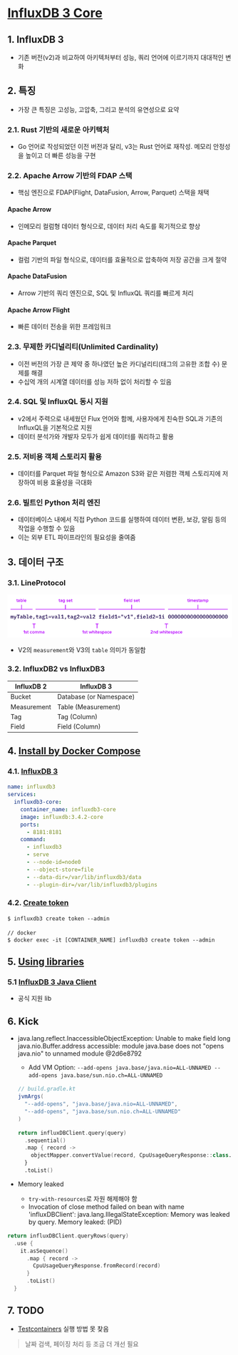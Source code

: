 # [InfluxDB 3 Core](https://docs.influxdata.com/influxdb3/core/)

## 1. InfluxDB 3
- 기존 버전(v2)과 비교하여 아키텍처부터 성능, 쿼리 언어에 이르기까지 대대적인 변화

## 2. 특징
- 가장 큰 특징은 고성능, 고압축, 그리고 분석의 유연성으로 요약

### 2.1. Rust 기반의 새로운 아키텍처
- Go 언어로 작성되었던 이전 버전과 달리, v3는 Rust 언어로 재작성. 메모리 안정성을 높이고 더 빠른 성능을 구현

### 2.2. Apache Arrow 기반의 FDAP 스택
- 핵심 엔진으로 FDAP(Flight, DataFusion, Arrow, Parquet) 스택을 채택
#### Apache Arrow
- 인메모리 컬럼형 데이터 형식으로, 데이터 처리 속도를 획기적으로 향상
#### Apache Parquet
- 컬럼 기반의 파일 형식으로, 데이터를 효율적으로 압축하여 저장 공간을 크게 절약
#### Apache DataFusion
- Arrow 기반의 쿼리 엔진으로, SQL 및 InfluxQL 쿼리를 빠르게 처리
#### Apache Arrow Flight
- 빠른 데이터 전송을 위한 프레임워크

### 2.3. 무제한 카디널리티(Unlimited Cardinality)
- 이전 버전의 가장 큰 제약 중 하나였던 높은 카디널리티(태그의 고유한 조합 수) 문제를 해결
- 수십억 개의 시계열 데이터를 성능 저하 없이 처리할 수 있음

### 2.4. SQL 및 InfluxQL 동시 지원
- v2에서 주력으로 내세웠던 Flux 언어와 함께, 사용자에게 친숙한 SQL과 기존의 InfluxQL을 기본적으로 지원
- 데이터 분석가와 개발자 모두가 쉽게 데이터를 쿼리하고 활용

### 2.5. 저비용 객체 스토리지 활용
- 데이터를 Parquet 파일 형식으로 Amazon S3와 같은 저렴한 객체 스토리지에 저장하여 비용 효율성을 극대화

### 2.6. 빌트인 Python 처리 엔진
- 데이터베이스 내에서 직접 Python 코드를 실행하여 데이터 변환, 보강, 알림 등의 작업을 수행할 수 있음
- 이는 외부 ETL 파이프라인의 필요성을 줄여줌


## 3. 데이터 구조

### 3.1. LineProtocol
![line-protocol](docs/images/line-protocol.png)
- V2의 `measurement`와 V3의 `table` 의미가 동일함

### 3.2. InfluxDB2 vs InfluxDB3
| InfluxDB 2  | InfluxDB 3              |
|-------------|-------------------------|
| Bucket      | Database (or Namespace) |
| Measurement | Table (Measurement)     |
| Tag         | Tag (Column)            |
| Field       | Field (Column)          |



## 4. [Install by Docker Compose](https://hub.docker.com/_/influxdb)
### 4.1. [InfluxDB 3](https://hub.docker.com/_/influxdb)
```yaml
name: influxdb3
services:
  influxdb3-core:
    container_name: influxdb3-core
    image: influxdb:3.4.2-core
    ports:
      - 8181:8181
    command:
      - influxdb3
      - serve
      - --node-id=node0
      - --object-store=file
      - --data-dir=/var/lib/influxdb3/data
      - --plugin-dir=/var/lib/influxdb3/plugins
```

### 4.2. [Create token](https://docs.influxdata.com/influxdb3/core/get-started/setup/#set-up-authorization)
```shell
$ influxdb3 create token --admin

// docker
$ docker exec -it [CONTAINER_NAME] influxdb3 create token --admin
```

## 5. [Using libraries](https://docs.influxdata.com/influxdb3/core/write-data/client-libraries/)

### 5.1 [InfluxDB 3 Java Client](https://github.com/InfluxCommunity/influxdb3-java)
- 공식 지원 lib

## 6. Kick
- java.lang.reflect.InaccessibleObjectException: Unable to make field long java.nio.Buffer.address accessible: module java.base does not "opens java.nio" to unnamed module @2d6e8792
  - Add VM Option: `--add-opens java.base/java.nio=ALL-UNNAMED --add-opens java.base/sun.nio.ch=ALL-UNNAMED`
  ```groovy
  // build.gradle.kt
  jvmArgs(
    "--add-opens", "java.base/java.nio=ALL-UNNAMED",
    "--add-opens", "java.base/sun.nio.ch=ALL-UNNAMED"
  )
  ```
  ```kotlin
  return influxDBClient.query(query)
    .sequential()
    .map { record ->
      objectMapper.convertValue(record, CpuUsageQueryResponse::class.java)
    }
    .toList()
  ```

- Memory leaked
  - `try-with-resources`로 자원 해제해야 함
  - Invocation of close method failed on bean with name 'influxDBClient': java.lang.IllegalStateException: Memory was leaked by query. Memory leaked: (PID)
```kotlin
return influxDBClient.queryRows(query)
  .use {
    it.asSequence()
      .map { record ->
        CpuUsageQueryResponse.fromRecord(record)
      }
      .toList()
  }
```

## 7. TODO
- [Testcontainers](src/test/kotlin/tutorials/influxdb3/config/InfluxDB3TestContainerConfig.kt) 실행 방법 못 찾음
> 날짜 검색, 페이징 처리 등 조금 더 개선 필요
